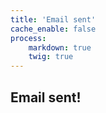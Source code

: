 ```yaml
---
title: 'Email sent'
cache_enable: false
process:
    markdown: true
    twig: true
---
```


## Email sent!

